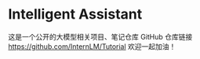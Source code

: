 # Intelligent Assistant
这是一个公开的大模型相关项目、笔记仓库
GitHub 仓库链接
https://github.com/InternLM/Tutorial
欢迎一起加油！
